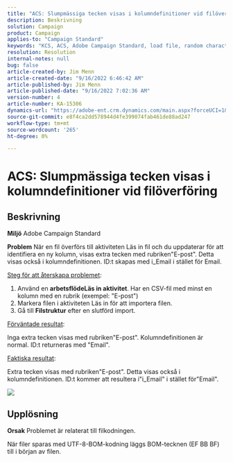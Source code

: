 ```yaml
---
title: "ACS: Slumpmässiga tecken visas i kolumndefinitioner vid filöverföring"
description: Beskrivning
solution: Campaign
product: Campaign
applies-to: "Campaign Standard"
keywords: "KCS, ACS, Adobe Campaign Standard, load file, random characters, column definition, Label, ID, file uploaded, load activity"
resolution: Resolution
internal-notes: null
bug: false
article-created-by: Jim Menn
article-created-date: "9/16/2022 6:46:42 AM"
article-published-by: Jim Menn
article-published-date: "9/16/2022 7:02:36 AM"
version-number: 4
article-number: KA-15306
dynamics-url: "https://adobe-ent.crm.dynamics.com/main.aspx?forceUCI=1&pagetype=entityrecord&etn=knowledgearticle&id=40695b52-8b35-ed11-9db1-0022480866ad"
source-git-commit: e8f4ca2dd578944d4fe399074fab461de88ad247
workflow-type: tm+mt
source-wordcount: '265'
ht-degree: 0%

---
```


# ACS: Slumpmässiga tecken visas i kolumndefinitioner vid filöverföring

## Beskrivning


<b>Miljö</b>
Adobe Campaign Standard

<b>Problem</b>
När en fil överförs till aktiviteten Läs in fil och du uppdaterar för att identifiera en ny kolumn, visas extra tecken med rubriken&quot;E-post&quot;.
Detta visas också i kolumndefinitionen.
ID:t skapas med i_Email i stället för Email.

<u>Steg för att återskapa problemet</u>:

1. Använd en <b>arbetsflöde</b><b>Läs in aktivitet</b>.
Har en CSV-fil med minst en kolumn med en rubrik (exempel: &quot;E-post&quot;)
2. Markera filen i aktiviteten Läs in för att importera filen.
3. Gå till <b>Filstruktur</b> efter en slutförd import.

<u>Förväntade resultat</u>:

Inga extra tecken visas med rubriken&quot;E-post&quot;.
Kolumndefinitionen är normal.
ID:t returneras med &quot;Email&quot;.

<u>Faktiska resultat</u>:

Extra tecken visas med rubriken&quot;E-post&quot;.
Detta visas också i kolumndefinitionen.
ID:t kommer att resultera i&quot;i_Email&quot; i stället för&quot;Email&quot;.

![](https://support.neolane.net/nl/jsp/previewFile.jsp?md5=0b4065125940743e01772361c3de7a42&amp;amp;ext=png&amp;amp;contentType=image/png&amp;amp;fileName=Load%20File%20Screen%20shot.png&amp;amp;__sessiontoken=___T6lIC6yifQm9PSg+71ewRkrmB1/tfKMdlN13lb9GkQA1d2ToxnddGEqJttAdN7IYNTQuGId1i+dlfO5r/nPKE5ad+kz0e8dAXoH4VqdvidxXXwq7EkJUIAIA)


## Upplösning


<b>Orsak</b>
Problemet är relaterat till filkodningen.

När filer sparas med UTF-8-BOM-kodning läggs BOM-tecknen (EF BB BF) till i början av filen.
